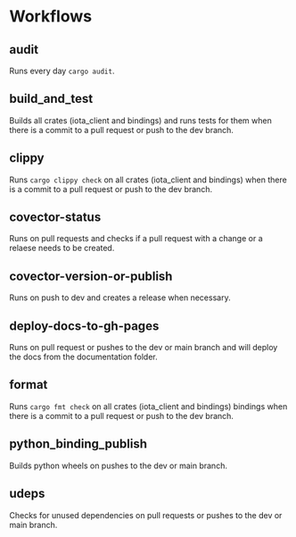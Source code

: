 # Workflows

## audit

Runs every day `cargo audit`.

## build_and_test

Builds all crates (iota_client and bindings) and runs tests for them when there is a commit to a pull request or push to the dev branch.

## clippy

Runs `cargo clippy check` on all crates (iota_client and bindings) when there is a commit to a pull request or push to the dev branch.

## covector-status

Runs on pull requests and checks if a pull request with a change or a relaese needs to be created.

## covector-version-or-publish

Runs on push to dev and creates a release when necessary.

## deploy-docs-to-gh-pages

Runs on pull request or pushes to the dev or main branch and will deploy the docs from the documentation folder.

## format

Runs `cargo fmt check` on all crates (iota_client and bindings) bindings when there is a commit to a pull request or push to the dev branch.

## python_binding_publish

Builds python wheels on pushes to the dev or main branch.

## udeps

Checks for unused dependencies on pull requests or pushes to the dev or main branch.
